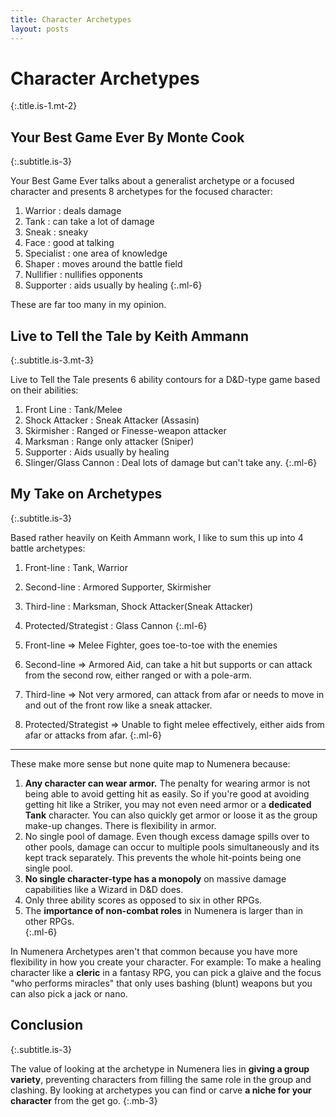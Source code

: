 ```yaml
---
title: Character Archetypes
layout: posts
---
```


# Character Archetypes
{:.title.is-1.mt-2} 

## Your Best Game Ever By Monte Cook
{:.subtitle.is-3} 

Your Best Game Ever talks about a generalist archetype or a focused character and presents 8 archetypes for the focused character:

1. Warrior : deals damage
2. Tank : can take a lot of damage
3. Sneak : sneaky
4. Face : good at talking
5. Specialist : one area of knowledge
6. Shaper : moves around the battle field
7. Nullifier : nullifies opponents 
8. Supporter : aids usually by healing
{:.ml-6}

These are far too many in my opinion. 

## Live to Tell the Tale by Keith Ammann
{:.subtitle.is-3.mt-3} 

Live to Tell the Tale presents 6 ability contours for a D&D-type game based on their abilities:

1. Front Line : Tank/Melee 
2. Shock Attacker :  Sneak Attacker (Assasin)
3. Skirmisher : Ranged or Finesse-weapon attacker
4. Marksman : Range only attacker (Sniper)
5. Supporter : Aids usually by healing
6. Slinger/Glass Cannon : Deal lots of damage but can't take any.
{:.ml-6}

## My Take on Archetypes 
{:.subtitle.is-3} 

Based rather heavily on Keith Ammann work, I like to sum this up into 4 battle archetypes:

1. Front-line : Tank, Warrior
2. Second-line : Armored Supporter, Skirmisher
3. Third-line : Marksman, Shock Attacker(Sneak Attacker)
4. Protected/Strategist : Glass Cannon 
{:.ml-6}

1. Front-line => Melee Fighter, goes toe-to-toe with the enemies
2. Second-line => Armored Aid, can take a hit but supports or can attack from the second row, either ranged or with a pole-arm. 
3. Third-line => Not very armored, can attack from afar or needs to move in and out of the front row like a sneak attacker.
4. Protected/Strategist => Unable to fight melee effectively, either aids from afar or attacks from afar. 
{:.ml-6}

---

These make more sense but none quite map to Numenera because:

1. __Any character can wear armor.__ The penalty for wearing armor is not being able to avoid getting hit as easily. So if you're good at avoiding getting hit like a Striker, you may not even need armor or a __dedicated Tank__ character. You can also quickly get armor or loose it as the group make-up changes. There is flexibility in armor. 
2. No single pool of damage. Even though excess damage spills over to other pools, damage can occur to multiple pools simultaneously and its kept track separately. This prevents the whole hit-points being one single pool. 
3. __No single character-type has a monopoly__ on massive damage capabilities like a Wizard in D&D does. 
4. Only three ability scores as opposed to six in other RPGs. 
5. The __importance of non-combat roles__ in Numenera is larger than in other RPGs.  
{:.ml-6}

In Numenera Archetypes aren't that common because you have more flexibility in how you create your character. For example: To make a healing character like a __cleric__ in a fantasy RPG, you can pick a glaive and the focus "who performs miracles" that only uses bashing (blunt) weapons but you can also pick a jack or nano.

## Conclusion
{:.subtitle.is-3} 

The value of looking at the archetype in Numenera lies in __giving a group variety__, preventing characters from filling the same role in the group and clashing. By looking at archetypes you can find or carve __a niche for your character__ from the get go. 
{:.mb-3}
